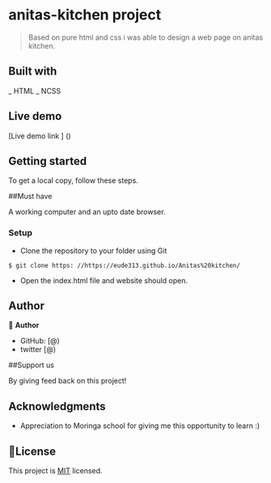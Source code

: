 # anitas-kitchen project 

> Based on pure html and css i was able to design a web page on anitas kitchen.

## Built with 

_ HTML
_ NCSS

## Live demo 

[Live demo link ] ()

## Getting started 

To get a local copy, follow these steps.

##Must have 

A working computer and an upto date browser.

### Setup

- Clone the repository to your folder using Git
```
$ git clone https: //https://eude313.github.io/Anitas%20kitchen/

```
- Open the index.html file and website should open.

## Author

👤 **Author**


- GitHub: [@)
- twitter [@)



##Support us

By giving feed back  on this project!

## Acknowledgments

- Appreciation to  Moringa school for giving me this opportunity to learn :)

## 📝License

This project is [MIT](LICENCE) licensed.

